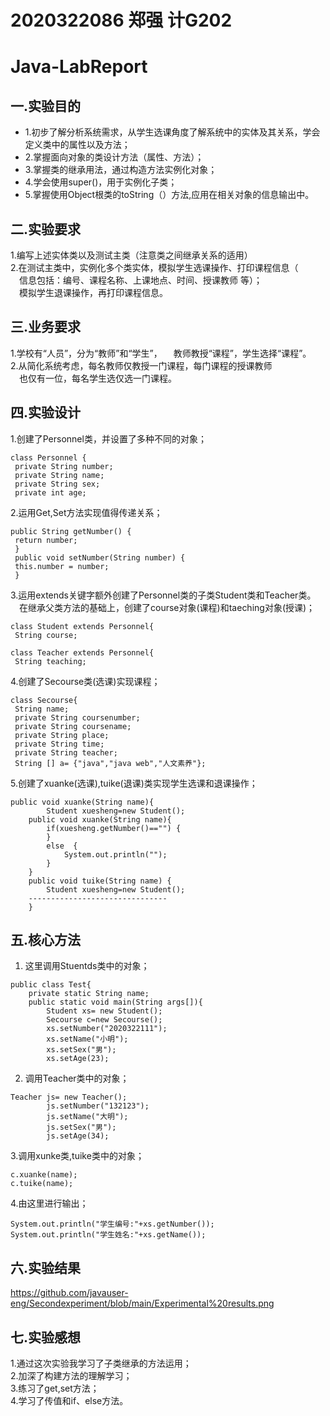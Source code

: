 #  2020322086 郑强 计G202 
# Java-LabReport
## 一.实验目的

+ 1.初步了解分析系统需求，从学生选课角度了解系统中的实体及其关系，学会定义类中的属性以及方法；
+ 2.掌握面向对象的类设计方法（属性、方法）；
+ 3.掌握类的继承用法，通过构造方法实例化对象；
+ 4.学会使用super()，用于实例化子类；
+ 5.掌握使用Object根类的toString（）方法,应用在相关对象的信息输出中。

## 二.实验要求
1.编写上述实体类以及测试主类（注意类之间继承关系的适用）  
2.在测试主类中，实例化多个类实体，模拟学生选课操作、打印课程信息（  
&emsp;信息包括：编号、课程名称、上课地点、时间、授课教师 等）；    
&emsp;模拟学生退课操作，再打印课程信息。

## 三.业务要求  
1.学校有“人员”，分为“教师”和“学生”，
&emsp;教师教授“课程”，学生选择“课程”。    
2.从简化系统考虑，每名教师仅教授一门课程，每门课程的授课教师   
&emsp;也仅有一位，每名学生选仅选一门课程。

## 四.实验设计

1.创建了Personnel类，并设置了多种不同的对象；
```
class Personnel { 
 private String number; 
 private String name; 
 private String sex; 
 private int age; 
```
2.运用Get,Set方法实现值得传递关系； 
```
public String getNumber() { 
 return number; 
 } 
 public void setNumber(String number) { 
 this.number = number; 
 } 
```
3.运用extends关键字额外创建了Personnel类的子类Student类和Teacher类。  
&emsp;在继承父类方法的基础上，创建了course对象(课程)和taeching对象(授课)；
```
class Student extends Personnel{ 
 String course; 
```
```
class Teacher extends Personnel{ 
 String teaching; 
```
4.创建了Secourse类(选课)实现课程；
```
class Secourse{ 
 String name; 
 private String coursenumber; 
 private String coursename; 
 private String place; 
 private String time; 
 private String teacher; 
 String [] a= {"java","java web","人文素养"}; 
```
5.创建了xuanke(选课),tuike(退课)类实现学生选课和退课操作；
```
public void xuanke(String name){
		Student xuesheng=new Student();
    public void xuanke(String name){
	    if(xuesheng.getNumber()=="") {
	    }
	    else  {
	    	System.out.println("");
	    }
	}
	public void tuike(String name) {
		Student xuesheng=new Student();	
    -------------------------------
	}
```
## 五.核心方法  
1.  这里调用Stuentds类中的对象；
```
public class Test{
	private static String name;
	public static void main(String args[]){
		Student xs= new Student();
		Secourse c=new Secourse();
		xs.setNumber("2020322111");
		xs.setName("小明");
		xs.setSex("男");
		xs.setAge(23);
```
2.  调用Teacher类中的对象；
```
Teacher js= new Teacher();
		js.setNumber("132123");
		js.setName("大明");
		js.setSex("男");
		js.setAge(34);
```  
3.调用xunke类,tuike类中的对象；
```
c.xuanke(name);
c.tuike(name);
```
4.由这里进行输出；
```
System.out.println("学生编号:"+xs.getNumber());
System.out.println("学生姓名:"+xs.getName());
```
## 六.实验结果  

https://github.com/javauser-eng/Secondexperiment/blob/main/Experimental%20results.png

## 七.实验感想  
1.通过这次实验我学习了子类继承的方法运用；  
2.加深了构建方法的理解学习；  
3.练习了get,set方法；  
4.学习了传值和if、else方法。
